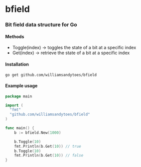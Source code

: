# bfield
### Bit field data structure for Go

#### Methods
* Toggle(index) -> toggles the state of a bit at a specific index
* Get(index) -> retrieve the state of a bit at a specific index

#### Installation
```text
go get github.com/williamsandytoes/bfield
```

#### Example usage
```go
package main

import (
  "fmt"
  "github.com/williamsandytoes/bfield"
)

func main() {
    b := bfield.New(1000)

    b.Toggle(10)
    fmt.Println(b.Get(10)) // true
    b.Toggle(10)
    fmt.Println(b.Get(10)) // false
}
```
